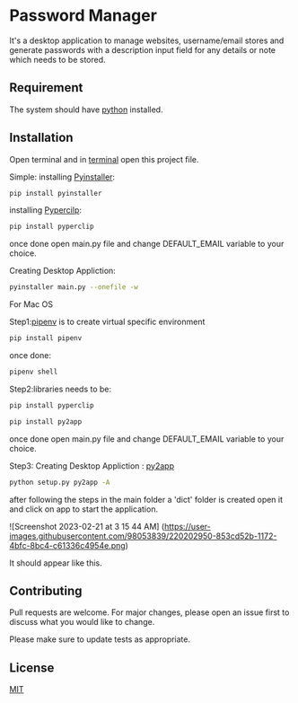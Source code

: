 # Password Manager

It's a desktop application to manage websites, username/email stores and generate passwords with a description input field for any details or note which needs to be stored.

## Requirement

The system should have [python](https://www.python.org) installed.

## Installation

Open terminal and in [terminal](https://opensource.com/article/21/8/linux-change-directories)  open this project file.

Simple: 
installing [Pyinstaller](https://pyinstaller.org/en/stable/):
```bash
pip install pyinstaller
```

installing [Pypercilp](https://pypi.org/project/pyperclip/):
```bash
pip install pyperclip
```

once done open main.py file and change DEFAULT_EMAIL variable to your choice.

Creating Desktop Appliction:
```bash
pyinstaller main.py --onefile -w
```



For Mac OS

Step1:[pipenv](https://pypi.org/project/pipenv/) is to create virtual specific environment
```bash
pip install pipenv
```
once done:
```bash
pipenv shell
```

Step2:libraries needs to be:
```bash
pip install pyperclip
```
```bash
pip install py2app
```
once done open main.py file and change DEFAULT_EMAIL variable to your choice.

Step3: Creating Desktop Appliction : [py2app](https://www.metachris.com/2015/11/create-standalone-mac-os-x-applications-with-python-and-py2app/)
```bash
python setup.py py2app -A
```

after following the steps in the main folder a 'dict' folder is created open it and click on app to start the application.


![Screenshot 2023-02-21 at 3 15 44 AM]
(https://user-images.githubusercontent.com/98053839/220202950-853cd52b-1172-4bfc-8bc4-c61336c4954e.png)

It should appear like this. 




## Contributing

Pull requests are welcome. For major changes, please open an issue first
to discuss what you would like to change.

Please make sure to update tests as appropriate.

## License

[MIT](https://choosealicense.com/licenses/mit/)
